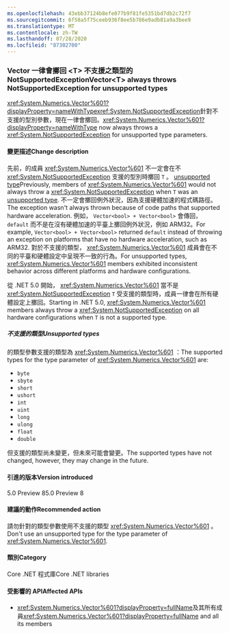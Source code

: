 ```yaml
---
ms.openlocfilehash: 43ebb37124b8efe077b9f81fe5351bd7db2c72f7
ms.sourcegitcommit: 6f58a5f75ceeb936f8ee5b786e9adb81a9a3bee9
ms.translationtype: MT
ms.contentlocale: zh-TW
ms.lasthandoff: 07/28/2020
ms.locfileid: "87302700"
---
```

### <a name="vectort-always-throws-notsupportedexception-for-unsupported-types"></a><span data-ttu-id="748da-101">Vector 一律會擲回 \<T> 不支援之類型的 NotSupportedException</span><span class="sxs-lookup"><span data-stu-id="748da-101">Vector\<T> always throws NotSupportedException for unsupported types</span></span>

<span data-ttu-id="748da-102"><xref:System.Numerics.Vector%601?displayProperty=nameWithType><xref:System.NotSupportedException>針對不支援的型別參數，現在一律會擲回。</span><span class="sxs-lookup"><span data-stu-id="748da-102"><xref:System.Numerics.Vector%601?displayProperty=nameWithType> now always throws a <xref:System.NotSupportedException> for unsupported type parameters.</span></span>

#### <a name="change-description"></a><span data-ttu-id="748da-103">變更描述</span><span class="sxs-lookup"><span data-stu-id="748da-103">Change description</span></span>

<span data-ttu-id="748da-104">先前，的成員 <xref:System.Numerics.Vector%601> 不一定會在不 <xref:System.NotSupportedException> 支援的型別時擲回 `T` 。 [unsupported type](#unsupported-types)</span><span class="sxs-lookup"><span data-stu-id="748da-104">Previously, members of <xref:System.Numerics.Vector%601> would not always throw a <xref:System.NotSupportedException> when `T` was an [unsupported type](#unsupported-types).</span></span> <span data-ttu-id="748da-105">不一定會擲回例外狀況，因為支援硬體加速的程式碼路徑。</span><span class="sxs-lookup"><span data-stu-id="748da-105">The exception wasn't always thrown because of code paths that supported hardware acceleration.</span></span> <span data-ttu-id="748da-106">例如， `Vector<bool> + Vector<bool>` 會傳回， `default` 而不是在沒有硬體加速的平臺上擲回例外狀況，例如 ARM32。</span><span class="sxs-lookup"><span data-stu-id="748da-106">For example, `Vector<bool> + Vector<bool>` returned `default` instead of throwing an exception on platforms that have no hardware acceleration, such as ARM32.</span></span> <span data-ttu-id="748da-107">對於不支援的類型， <xref:System.Numerics.Vector%601> 成員會在不同的平臺和硬體設定中呈現不一致的行為。</span><span class="sxs-lookup"><span data-stu-id="748da-107">For unsupported types, <xref:System.Numerics.Vector%601> members exhibited inconsistent behavior across different platforms and hardware configurations.</span></span>

<span data-ttu-id="748da-108">從 .NET 5.0 開始， <xref:System.Numerics.Vector%601> 當不是 <xref:System.NotSupportedException> `T` 受支援的類型時，成員一律會在所有硬體設定上擲回。</span><span class="sxs-lookup"><span data-stu-id="748da-108">Starting in .NET 5.0, <xref:System.Numerics.Vector%601> members always throw a <xref:System.NotSupportedException> on all hardware configurations when `T` is not a supported type.</span></span>

##### <a name="unsupported-types"></a><span data-ttu-id="748da-109">不支援的類型</span><span class="sxs-lookup"><span data-stu-id="748da-109">Unsupported types</span></span>

<span data-ttu-id="748da-110">的類型參數支援的類型為 <xref:System.Numerics.Vector%601> ：</span><span class="sxs-lookup"><span data-stu-id="748da-110">The supported types for the type parameter of <xref:System.Numerics.Vector%601> are:</span></span>

- `byte`
- `sbyte`
- `short`
- `ushort`
- `int`
- `uint`
- `long`
- `ulong`
- `float`
- `double`

<span data-ttu-id="748da-111">但支援的類型尚未變更，但未來可能會變更。</span><span class="sxs-lookup"><span data-stu-id="748da-111">The supported types have not changed, however, they may change in the future.</span></span>

#### <a name="version-introduced"></a><span data-ttu-id="748da-112">引進的版本</span><span class="sxs-lookup"><span data-stu-id="748da-112">Version introduced</span></span>

<span data-ttu-id="748da-113">5.0 Preview 8</span><span class="sxs-lookup"><span data-stu-id="748da-113">5.0 Preview 8</span></span>

#### <a name="recommended-action"></a><span data-ttu-id="748da-114">建議的動作</span><span class="sxs-lookup"><span data-stu-id="748da-114">Recommended action</span></span>

<span data-ttu-id="748da-115">請勿針對的類型參數使用不支援的類型 <xref:System.Numerics.Vector%601> 。</span><span class="sxs-lookup"><span data-stu-id="748da-115">Don't use an unsupported type for the type parameter of <xref:System.Numerics.Vector%601>.</span></span>

#### <a name="category"></a><span data-ttu-id="748da-116">類別</span><span class="sxs-lookup"><span data-stu-id="748da-116">Category</span></span>

<span data-ttu-id="748da-117">Core .NET 程式庫</span><span class="sxs-lookup"><span data-stu-id="748da-117">Core .NET libraries</span></span>

#### <a name="affected-apis"></a><span data-ttu-id="748da-118">受影響的 API</span><span class="sxs-lookup"><span data-stu-id="748da-118">Affected APIs</span></span>

- <span data-ttu-id="748da-119"><xref:System.Numerics.Vector%601?displayProperty=fullName>及其所有成員</span><span class="sxs-lookup"><span data-stu-id="748da-119"><xref:System.Numerics.Vector%601?displayProperty=fullName> and all its members</span></span>

<!--

#### Affected APIs

- ``T:System.Numerics.Vector`1``

-->
